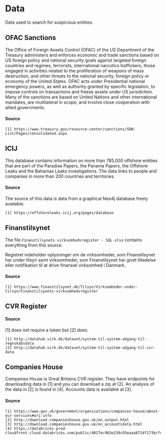 # Data

Data used to search for suspicious entities.

## OFAC Sanctions

The Office of Foreign Assets Control (OFAC) of the US Department of the Treasury administers and enforces economic and trade sanctions based on US foreign policy and national security goals against targeted foreign countries and regimes, terrorists, international narcotics traffickers, those engaged in activities related to the proliferation of weapons of mass destruction, and other threats to the national security, foreign policy or economy of the United States. OFAC acts under Presidential national emergency powers, as well as authority granted by specific legislation, to impose controls on transactions and freeze assets under US jurisdiction. Many of the sanctions are based on United Nations and other international mandates, are multilateral in scope, and involve close cooperation with allied governments. 

#### Source

    [1] https://www.treasury.gov/resource-center/sanctions/SDN-List/Pages/consolidated.aspx

## ICIJ

This database contains information on more than 785,000 offshore entities that are part of the Paradise Papers, the Panama Papers, the Offshore Leaks and the Bahamas Leaks investigations. The data links to people and companies in more than 200 countries and territories.


#### Source

The source of this data is data from a graphical Neo4j database freely available. 

    [1] https://offshoreleaks.icij.org/pages/database

## Finanstilsynet
 
The file `Finanstilsynets virksomhedsregister - SQL.xlsx` contains everything from this source.

Registret indeholder oplysninger om de virksomheder, som Finanstilsynet har under tilsyn samt virksomheder, som Finanstilsynet har givet tilladelse eller notifikation til at drive finansiel virksomhed i Danmark.

#### Source

    [1] https://www.finanstilsynet.dk/Tilsyn/Virksomheder-under-tilsyn/Finanstilsynets-virksomhedsregister

## CVR Register

#### Source

[1] does not require a token but [2] does.

    [1] http://datahub.virk.dk/dataset/system-til-system-adgang-til-regnskabsdata
    [2] http://datahub.virk.dk/dataset/system-til-system-adgang-til-cvr-data


## Companies House

Companies House is Great Britains CVR register. They have endpoints for downloading data in [1] and you can download a zip at [2]. An analysis of the data in [2] is found in [4]. Accounts data is available at [3].

#### Source

    [1] https://www.gov.uk/government/organisations/companies-house/about-our-services#uri-info
    [2] http://download.companieshouse.gov.uk/en_output.html
    [3] http://download.companieshouse.gov.uk/en_accountsdata.html
    [4] https://databricks-prod-cloudfront.cloud.databricks.com/public/4027ec902e239c93eaaa8714f173bcfc/2662301365741150/901133009736515/4813839007128744/latest.html
